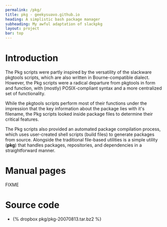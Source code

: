 ```yaml
---
permalink: /pkg/
title: pkg - geekysuavo.github.io
heading: A simplistic bash package manager
subheading: My awful adaptation of slackpkg
layout: project
bar: top
---
```


# Introduction

The Pkg scripts were partly inspired by the versatility of the slackware
pkgtools scripts, which are also written in Bourne-compatible dialect.
However, the Pkg scripts were a radical departure from pkgtools in form
and function, with (mostly) POSIX-compliant syntax and a more centralized
set of functionality.

While the pkgtools scripts perform most of their functions under the
impression that the key information about the package lies with it's
filename, the Pkg scripts looked inside package files to determine their
critical features.

The Pkg scripts also provided an automated package compilation process,
which uses user-created shell scripts (build files) to generate packages
from source. Alongside the traditional file-based utilities is a simple
utility (**pkg**) that handles packages, repositories, and dependencies
in a straightforward manner.

# Manual pages

FIXME

# Source code

 * {% dropbox pkg/pkg-20070813.tar.bz2 %}

